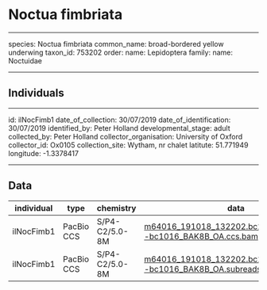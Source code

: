# Noctua fimbriata

---
species: Noctua fimbriata
common_name: broad-bordered yellow underwing
taxon_id: 753202
order:
  name: Lepidoptera
family:
  name: Noctuidae

---

## Individuals

---
id: ilNocFimb1
date_of_collection: 30/07/2019
date_of_identification: 30/07/2019
identified_by: Peter Holland
developmental_stage: adult
collected_by: Peter Holland
collector_organisation: University of Oxford
collector_id: Ox0105
collection_site: Wytham, nr chalet
latitute: 51.771949
longitude: -1.3378417

---

## Data

| individual | type       | chemistry      | data |
| ---------- | ---------- | -------------- | ---- |
| ilNocFimb1 | PacBio CCS | S/P4-C2/5.0-8M | [m64016_191018_132202.bc1016_BAK8B_OA--bc1016_BAK8B_OA.ccs.bam](https://darwin.cog.sanger.ac.uk/insects/Noctua_fimbriata/ilNocFimb1/genomic_data/pacbio/m64016_191018_132202.bc1016_BAK8B_OA--bc1016_BAK8B_OA.ccs.bam) [[pbi](https://darwin.cog.sanger.ac.uk/insects/Noctua_fimbriata/ilNocFimb1/genomic_data/pacbio/m64016_191018_132202.bc1016_BAK8B_OA--bc1016_BAK8B_OA.ccs.bam.pbi)]|
| ilNocFimb1 | PacBio CCS | S/P4-C2/5.0-8M | [m64016_191018_132202.bc1016_BAK8B_OA--bc1016_BAK8B_OA.subreads.bam](https://darwin.cog.sanger.ac.uk/insects/Noctua_fimbriata/ilNocFimb1/genomic_data/pacbio/m64016_191018_132202.bc1016_BAK8B_OA--bc1016_BAK8B_OA.subreads.bam) [[pbi](https://darwin.cog.sanger.ac.uk/insects/Noctua_fimbriata/ilNocFimb1/genomic_data/pacbio/m64016_191018_132202.bc1016_BAK8B_OA--bc1016_BAK8B_OA.subreads.bam.pbi)]|
